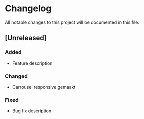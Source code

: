 # Changelog

All notable changes to this project will be documented in this file.

## [Unreleased]
### Added
- Feature description

### Changed
- Carrousel responsive gemaakt 

### Fixed
- Bug fix description


